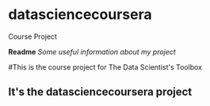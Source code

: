 # datasciencecoursera
Course Project

**Readme**
*Some useful information about my project*

#This is the course project for The Data Scientist's Toolbox
## It's the datasciencecoursera project
